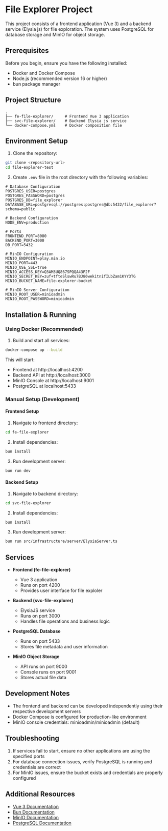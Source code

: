 # File Explorer Project

This project consists of a frontend application (Vue 3) and a backend service (Elysia js) for file exploration. The system uses PostgreSQL for database storage and MinIO for object storage.

## Prerequisites

Before you begin, ensure you have the following installed:
- Docker and Docker Compose
- Node.js (recommended version 16 or higher)
- bun package manager

## Project Structure

```
.
├── fe-file-explorer/     # Frontend Vue 3 application
├── svc-file-explorer/    # Backend Elysia js service
└── docker-compose.yml    # Docker composition file
```

## Environment Setup

1. Clone the repository:
```bash
git clone <repository-url>
cd file-explorer-test
```

2. Create `.env` file in the root directory with the following variables:
```env
# Database Configuration
POSTGRES_USER=postgres
POSTGRES_PASSWORD=postgres
POSTGRES_DB=file_explorer
DATABASE_URL=postgresql://postgres:postgres@db:5432/file_explorer?schema=public

# Backend Configuration
NODE_ENV=production

# Ports
FRONTEND_PORT=8080
BACKEND_PORT=3000
DB_PORT=5432

# MinIO Configuration
MINIO_ENDPOINT=play.min.io
MINIO_PORT=443
MINIO_USE_SSL=true
MINIO_ACCESS_KEY=Q3AM3UQ867SPQQA43P2F
MINIO_SECRET_KEY=zuf+tfteSlswRu7BJ86wekitnifILbZam1KYY3TG
MINIO_BUCKET_NAME=file-explorer-bucket

# MinIO Server Configuration
MINIO_ROOT_USER=minioadmin
MINIO_ROOT_PASSWORD=minioadmin 
```

## Installation & Running

### Using Docker (Recommended)

1. Build and start all services:
```bash
docker-compose up --build
```

This will start:
- Frontend at http://localhost:4200
- Backend API at http://localhost:3000
- MinIO Console at http://localhost:9001
- PostgreSQL at localhost:5433

### Manual Setup (Development)

#### Frontend Setup
1. Navigate to frontend directory:
```bash
cd fe-file-explorer
```

2. Install dependencies:
```bash
bun install
```

3. Run development server:
```bash
bun run dev
```

#### Backend Setup
1. Navigate to backend directory:
```bash
cd svc-file-explorer
```

2. Install dependencies:
```bash
bun install
```

3. Run development server:
```bash
bun run src/infrastructure/server/ElysiaServer.ts
```

## Services

- **Frontend (fe-file-explorer)**
  - Vue 3 application
  - Runs on port 4200
  - Provides user interface for file exploler

- **Backend (svc-file-explorer)**
  - ElysiaJS service
  - Runs on port 3000
  - Handles file operations and business logic

- **PostgreSQL Database**
  - Runs on port 5433
  - Stores file metadata and user information

- **MinIO Object Storage**
  - API runs on port 9000
  - Console runs on port 9001
  - Stores actual file data

## Development Notes

- The frontend and backend can be developed independently using their respective development servers
- Docker Compose is configured for production-like environment
- MinIO console credentials: minioadmin/minioadmin (default)

## Troubleshooting

1. If services fail to start, ensure no other applications are using the specified ports
2. For database connection issues, verify PostgreSQL is running and credentials are correct
3. For MinIO issues, ensure the bucket exists and credentials are properly configured

## Additional Resources

- [Vue 3 Documentation](https://vuejs.org/)
- [Bun Documentation](https://bun.sh/)
- [MinIO Documentation](https://min.io/docs/minio/container/index.html)
- [PostgreSQL Documentation](https://www.postgresql.org/docs/) 